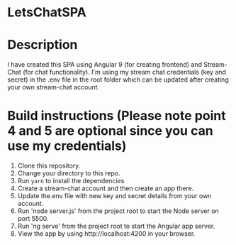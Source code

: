 # LetsChatSPA

# Description
I have created this SPA using Angular 9 (for creating frontend) and Stream-Chat (for chat functionality).
I'm using my stream chat credentials (key and secret) in the .env file in the root folder which can be updated after creating your own stream-chat account.

# Build instructions (Please note point 4 and 5 are optional since you can use my credentials)
1. Clone this repository.
2. Change your directory to this repo.
3. Run `yarn` to install the dependencies
4. Create a stream-chat account and then create an app there.
5. Update the.env file with new key and secret details from your own account.
6. Run 'node server.js' from the project root to start the Node server on port 5500.
7. Run 'ng serve' from the project root to start the Angular app server.
8. View the app by using http://localhost:4200 in your browser.
